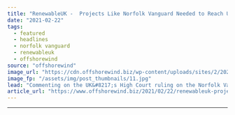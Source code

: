 ```yaml
---
title: "RenewableUK -  Projects Like Norfolk Vanguard Needed to Reach UK’s Offshore Wind Target"
date: "2021-02-22"
tags: 
  - featured
  - headlines
  - norfolk vanguard
  - renewableuk
  - offshorewind
source: "offshorewind"
image_url: "https://cdn.offshorewind.biz/wp-content/uploads/sites/2/2021/02/22110002/Vattenfall_illustration.jpg"
image_fp: "/assets/img/post_thumbnails/11.jpg"
lead: "Commenting on the UK&#8217;s High Court ruling on the Norfolk Vanguard offshore wind project,"
article_url: "https://www.offshorewind.biz/2021/02/22/renewableuk-projects-like-norfolk-vanguard-needed-to-reach-uks-offshore-wind-target/"
---
```


---
